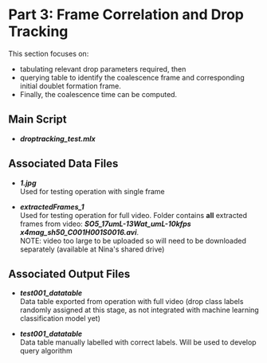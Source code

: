 # Part 3: Frame Correlation and Drop Tracking 

This section focuses on: 
* tabulating relevant drop parameters required, then 
* querying table to identify the coalescence frame and corresponding initial doublet formation frame. 
* Finally, the coalescence time can be computed. 

## Main Script
* ***droptracking_test.mlx*** 
   
## Associated Data Files    
* ***1.jpg***  
Used for testing operation with single frame

* ***extractedFrames_1***  
Used for testing operation for full video. Folder contains **all** extracted frames from video: ***SO5_17umL-13Wat_umL-10kfps x4mag_sh50_C001H001S0016.avi***.  
NOTE: video too large to be uploaded so will need to be downloaded separately (available at Nina's shared drive)

## Associated Output Files
* ***test001_datatable***  
Data table exported from operation with full video (drop class labels randomly assigned at this stage, as not integrated with machine learning classification model yet)

* ***test001_datatable***  
Data table manually labelled with correct labels. Will be used to develop query algorithm
